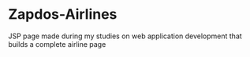 # Zapdos-Airlines
JSP page made during my studies on web application development that builds a complete airline page
